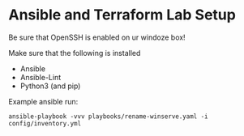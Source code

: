 # Ansible and Terraform Lab Setup
Be sure that OpenSSH is enabled on ur windoze box!

Make sure that the following is installed
* Ansible
* Ansible-Lint
* Python3 (and pip)

Example ansible run:
```
ansible-playbook -vvv playbooks/rename-winserve.yaml -i config/inventory.yml
```